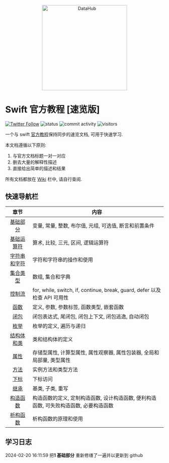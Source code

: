 <p align="center">
<img alt="DataHub" src="https://1000logos.net/wp-content/uploads/2020/09/Swift-Logo.png" height="270" />
</p>

# Swift 官方教程 [速览版]

[![Twitter Follow](https://img.shields.io/twitter/follow/YugenFring?style=social)](https://twitter.com/YugenFring)
![status](https://img.shields.io/badge/status-up-brightgreen)
![commit activity](https://img.shields.io/github/commit-activity/w/YugenFring/swift-tutorial-quickstart)
![visitors](https://visitor-badge.lithub.cc/badge?page_id=github.com/YugenFring/swift-tutorial-quickstart&left_color=red&right_color=green)

一个与 swift [官方教程](https://docs.swift.org/swift-book/documentation/the-swift-programming-language/aboutswift)保持同步的速览文档, 可用于快速学习.

本文档遵循以下原则:
1. 与官方文档标题一对一对应
2. 删去大量的解释性描述
3. 直接给出简单的描述和结果

所有文档都放在 [Wiki](https://github.com/YugenFring/swift-tutorial-quickstart/wiki) 栏中, 请自行查阅.

## 快速导航栏

| 章节 | 内容 |
| :----: | ---- |
| [基础部分](https://github.com/YugenFring/swift-tutorial-quickstart/wiki/01-%E5%9F%BA%E7%A1%80%E9%83%A8%E5%88%86-(The-Basics)) | 变量, 常量, 整数, 布尔值, 元组, 可选值, 断言和前置条件 |
| [基础运算符](https://github.com/YugenFring/swift-tutorial-quickstart/wiki/02-%E5%9F%BA%E7%A1%80%E8%BF%90%E7%AE%97%E7%AC%A6-(Basic-Operators)) | 算术, 比较, 三元, 区间, 逻辑运算符 |
| [字符串和字符](https://github.com/YugenFring/swift-tutorial-quickstart/wiki/03-%E5%AD%97%E7%AC%A6%E4%B8%B2%E5%92%8C%E5%AD%97%E7%AC%A6-(Strings-and-Characters)) | 字符和字符串的操作和使用 |
| [集合类型](https://github.com/YugenFring/swift-tutorial-quickstart/wiki/04-%E9%9B%86%E5%90%88%E7%B1%BB%E5%9E%8B-(Collection-Types)) | 数组, 集合和字典 |
| [控制流](https://github.com/YugenFring/swift-tutorial-quickstart/wiki/05-%E6%8E%A7%E5%88%B6%E6%B5%81-(Control-Flow)) | for, while, switch, if, continue, break, guard, defer 以及检查 API 可用性 |
| [函数](https://github.com/YugenFring/swift-tutorial-quickstart/wiki/06-%E5%87%BD%E6%95%B0-(Functions)) | 定义, 参数, 参数标签, 函数类型, 嵌套函数 |
| [闭包](https://github.com/YugenFring/swift-tutorial-quickstart/wiki/07-%E9%97%AD%E5%8C%85-(Closures)) | 闭包表达式, 尾闭包, 闭包上下文, 闭包逃逸, 自动闭包 |
| [枚举](https://github.com/YugenFring/swift-tutorial-quickstart/wiki/08-%E6%9E%9A%E4%B8%BE-(Enumerations)) | 枚举的定义, 遍历与递归 |
| [结构体和类](https://github.com/YugenFring/swift-tutorial-quickstart/wiki/09-%E7%BB%93%E6%9E%84%E4%BD%93%E5%92%8C%E7%B1%BB-(Structures-and-Classes)) | 类和结构体的定义|
| [属性](https://github.com/YugenFring/swift-tutorial-quickstart/wiki/10-%E5%B1%9E%E6%80%A7-(Properties)) | 存储型属性, 计算型属性, 属性观察器, 属性包装器, 全局和局部量, 类型属性 |
| [方法](https://github.com/YugenFring/swift-tutorial-quickstart/wiki/11-%E6%96%B9%E6%B3%95-(Methods)) | 实例方法和类型方法 |
| [下标](https://github.com/YugenFring/swift-tutorial-quickstart/wiki/12-%E4%B8%8B%E6%A0%87-(Subscripts)) | 下标访问 |
| [继承](https://github.com/YugenFring/swift-tutorial-quickstart/wiki/13-%E7%BB%A7%E6%89%BF-(Inheritance)) | 基类, 子类, 重写 |
| [构造函数](https://github.com/YugenFring/swift-tutorial-quickstart/wiki/14-%E6%9E%84%E9%80%A0%E5%87%BD%E6%95%B0-(Initialization)) | 构造函数的定义, 定制构造函数, 设计构造函数, 便利构造函数, 可失败构造函数, 必要构造函数 |
| [析构函数](https://github.com/YugenFring/swift-tutorial-quickstart/wiki/15-%E6%9E%90%E6%9E%84%E5%87%BD%E6%95%B0-(Deinitialization)) | 析构函数的原理和使用 |

## 学习日志

2024-02-20 16:11:59 把**1 基础部分** 重新修缮了一遍并以更新到 github
